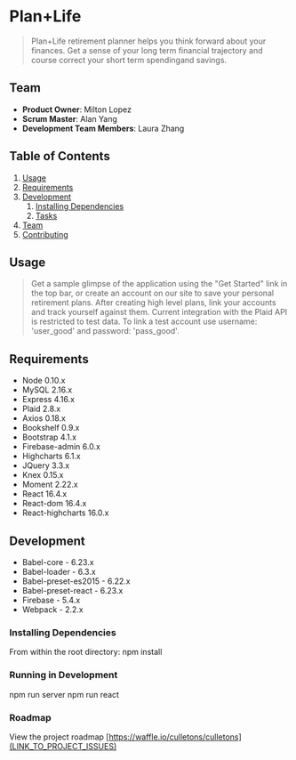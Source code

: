 # Plan+Life

> Plan+Life retirement planner helps you think forward about your finances.  Get a sense of your long term financial trajectory and course correct your short term spendingand savings.

## Team

  - __Product Owner__: Milton Lopez
  - __Scrum Master__: Alan Yang
  - __Development Team Members__: Laura Zhang

## Table of Contents

1. [Usage](#Usage)
1. [Requirements](#requirements)
1. [Development](#development)
    1. [Installing Dependencies](#installing-dependencies)
    1. [Tasks](#tasks)
1. [Team](#team)
1. [Contributing](#contributing)

## Usage

> Get a sample glimpse of the application using the "Get Started" link in the top bar, or create an account on our site to save your personal retirement plans. After creating high level plans, link your accounts and track yourself against them.
> Current integration with the Plaid API is restricted to test data.  To link a test account use username: 'user_good' and password: 'pass_good'.

## Requirements

- Node 0.10.x
- MySQL 2.16.x
- Express 4.16.x
- Plaid 2.8.x
- Axios 0.18.x
- Bookshelf 0.9.x
- Bootstrap 4.1.x
- Firebase-admin 6.0.x
- Highcharts 6.1.x
- JQuery 3.3.x
- Knex 0.15.x
- Moment 2.22.x
- React 16.4.x
- React-dom 16.4.x
- React-highcharts 16.0.x

## Development
- Babel-core - 6.23.x
- Babel-loader - 6.3.x
- Babel-preset-es2015 - 6.22.x
- Babel-preset-react - 6.23.x
- Firebase - 5.4.x
- Webpack - 2.2.x

### Installing Dependencies
From within the root directory:
npm install

### Running in Development
npm run server
npm run react

### Roadmap

View the project roadmap [https://waffle.io/culletons/culletons](LINK_TO_PROJECT_ISSUES)

